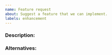 ```yaml
---
name: Feature request
about: Suggest a feature that we can implement.
labels: enhancement
---
```


### Description:
<!-- Describe the requested feature in a clear and concise way. -->

### Alternatives:
<!-- If we don't implement this feature, what would be the best alternatives to achieve the same functionality? -->